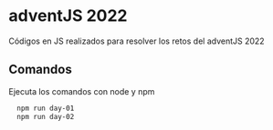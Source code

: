# adventJS 2022 

Códigos en JS realizados para resolver los retos del adventJS 2022

## Comandos

Ejecuta los comandos con node y npm

```bash
  npm run day-01
  npm run day-02
```